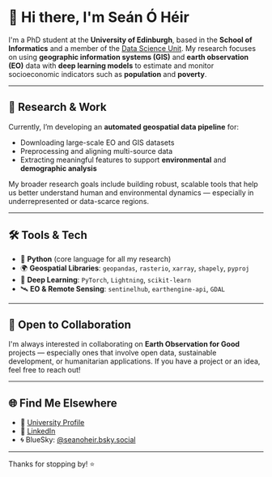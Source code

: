 # 👋 Hi there, I'm Seán Ó Héir

I'm a PhD student at the **University of Edinburgh**, based in the **School of Informatics** and a member of the [Data Science Unit](https://informatics.ed.ac.uk/data-science-unit/about-us/people). My research focuses on using **geographic information systems (GIS)** and **earth observation (EO)** data with **deep learning models** to estimate and monitor socioeconomic indicators such as **population** and **poverty**.

---

## 🧠 Research & Work

Currently, I’m developing an **automated geospatial data pipeline** for:
- Downloading large-scale EO and GIS datasets
- Preprocessing and aligning multi-source data
- Extracting meaningful features to support **environmental** and **demographic analysis**

My broader research goals include building robust, scalable tools that help us better understand human and environmental dynamics — especially in underrepresented or data-scarce regions.

---

## 🛠️ Tools & Tech

- 🐍 **Python** (core language for all my research)
- 🌍 **Geospatial Libraries**: `geopandas`, `rasterio`, `xarray`, `shapely`, `pyproj`
- 🧠 **Deep Learning**: `PyTorch`, `Lightning`, `scikit-learn`
- 🛰️ **EO & Remote Sensing**: `sentinelhub`, `earthengine-api`, `GDAL`

---

## 🤝 Open to Collaboration

I'm always interested in collaborating on **Earth Observation for Good** projects — especially ones that involve open data, sustainable development, or humanitarian applications. If you have a project or an idea, feel free to reach out!

---

## 🌐 Find Me Elsewhere

- 📄 [University Profile](https://informatics.ed.ac.uk/data-science-unit/about-us/people)
- 💼 [LinkedIn](https://www.linkedin.com/in/se%C3%A1n-%C3%B3-h%C3%A9ir-17a93b152/)
- 🌀 BlueSky: [@seanoheir.bsky.social](https://bsky.app/profile/seanoheir.bsky.social)

---

Thanks for stopping by! ⭐️
